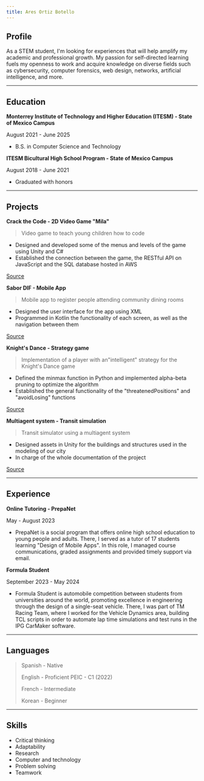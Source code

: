 ```yaml
---
title: Ares Ortiz Botello
---
```


## Profile

As a STEM student, I'm looking for experiences that will help amplify my academic and professional growth. My passion for self-directed learning fuels my openness to work and acquire knowledge on diverse fields such as cybersecurity, computer forensics, web design, networks, artificial intelligence, and more.

* * *

## Education
**Monterrey Institute of Technology and Higher Education (ITESM) - State of Mexico Campus**

August 2021 - June 2025
* B.S. in Computer Science and Technology

**ITESM Bicultural High School Program - State of Mexico Campus**

August 2018 - June 2021
* Graduated with honors

* * *

## Projects
**Crack the Code - 2D Video Game "Mila"**
> Video game to teach young children how to code

* Designed and developed some of the menus and levels of the game using Unity and C#
* Established the connection between the game, the RESTful API on JavaScript and the SQL database hosted in AWS
  
[Source](https://github.com/aresortiz/Mila-backend.git)

**Sabor DIF - Mobile App**
> Mobile app to register people attending community dining rooms

* Designed the user interface for the app using XML
* Programmed in Kotlin the functionality of each screen, as well as the navigation between them
  
[Source](https://github.com/aresortiz/SaborDIF.git)

**Knight's Dance - Strategy game**
> Implementation of a player with an"intelligent" strategy for the Knight's Dance game

* Defined the minmax function in Python and implemented alpha-beta pruning to optimize the algorithm 
* Established the general functionality of the "threatenedPositions" and "avoidLosing" functions

[Source](https://github.com/aresortiz/CaballosBailarines.git)

**Multiagent system - Transit simulation**
> Transit simulator using a multiagent system

* Designed assets in Unity for the buildings and structures used in the modeling of our city
* In charge of the whole documentation of the project
  
[Source](https://github.com/aresortiz/trans-project.git)

* * *

## Experience
**Online Tutoring - PrepaNet**

May - August 2023
* PrepaNet is a social program that offers online high school education to young people and adults. There, I served as a tutor of 17 students learning "Design of Mobile Apps". In this role, I managed course communications, graded assignments and provided timely support via email.

**Formula Student**

September 2023 - May 2024
* Formula Student is automobile competition between students from universities around the world, promoting excellence in engineering through the design of a single-seat vehicle. There, I was part of TM Racing Team, where I worked for the Vehicle Dynamics area, building TCL scripts in order to automate lap time simulations and test runs in the IPG CarMaker software.

* * *

## Languages

> Spanish - Native
>
> English - Proficient
> PEIC - C1 (2022)
>
> French - Intermediate
>
> Korean - Beginner

* * *

## Skills

*   Critical thinking
*   Adaptability
*   Research
*   Computer and technology
*   Problem solving
*   Teamwork
